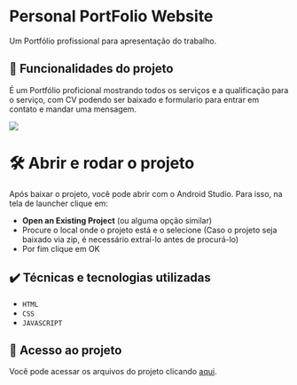 # Personal PortFolio Website

Um Portfólio profissional para apresentação do trabalho.

## 🔨 Funcionalidades do projeto

É um Portfólio proficional mostrando todos os serviços e a qualificação para o serviço, com CV podendo ser baixado e formulario para entrar em contato e mandar uma mensagem.

![](gifs/)


# 🛠️ Abrir e rodar o projeto
Após baixar o projeto, você pode abrir com o Android Studio. Para isso, na tela de launcher clique em:

- **Open an Existing Project** (ou alguma opção similar)
- Procure o local onde o projeto está e o selecione (Caso o projeto seja baixado via zip, é necessário extraí-lo antes de procurá-lo)
- Por fim clique em OK

## ✔️ Técnicas e tecnologias utilizadas

- ``HTML``
- ``CSS``
- ``JAVASCRIPT``

## 📁 Acesso ao projeto
Você pode acessar os arquivos do projeto clicando [aqui](https://github.com/Leandro-Pinho/Personal-portfolio).

